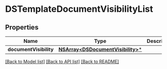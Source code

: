 # DSTemplateDocumentVisibilityList

## Properties
Name | Type | Description | Notes
------------ | ------------- | ------------- | -------------
**documentVisibility** | [**NSArray&lt;DSDocumentVisibility&gt;***](DSDocumentVisibility.md) |  | [optional] 

[[Back to Model list]](../README.md#documentation-for-models) [[Back to API list]](../README.md#documentation-for-api-endpoints) [[Back to README]](../README.md)


